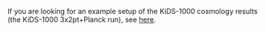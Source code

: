 If you are looking for an example setup of the KiDS-1000 cosmology results (the KiDS-1000 3x2pt+Planck run), see [here](https://github.com/KiDS-WL/kcap/tree/master/runs/3x2pt/data/cosmology/multinest_blindA_EE_nE_w_Planck).